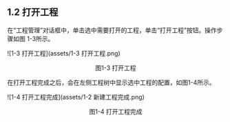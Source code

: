 ## 1.2 打开工程

在“工程管理”对话框中，单击选中需要打开的工程，单击“打开工程”按钮。操作步骤如图 1-3所示。 

![1-3 打开工程](assets/1-3 打开工程.png)

<center>图1-3 打开工程</center>

在打开工程完成之后，会在左侧工程树中显示选中工程的配置，如图1-4所示。 

![1-4 打开工程完成](assets/1-2 新建工程完成.png)

<center>图1-4 打开工程完成</center>

